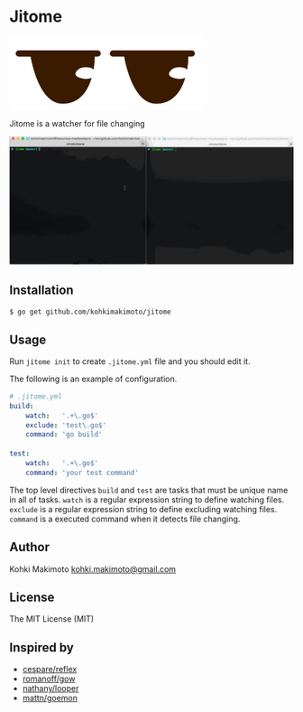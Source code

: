 # Jitome

![logo.png](logo.png)

Jitome is a watcher for file changing

![jitome.gif](jitome.gif)

## Installation

```
$ go get github.com/kohkimakimoto/jitome
```

## Usage

Run `jitome init` to create `.jitome.yml` file and you should edit it.

The following is an example of configuration.

```yaml
# .jitome.yml
build:
    watch:   '.+\.go$'
    exclude: 'test\.go$'
    command: 'go build'

test:
    watch:   '.+\.go$'
    command: 'your test command'
```

The top level directives `build` and `test` are tasks that must be unique name in all of tasks.
`watch` is a regular expression string to define watching files.
`exclude` is a regular expression string to define excluding watching files.
`command` is a executed command  when it detects file changing.

## Author

Kohki Makimoto <kohki.makimoto@gmail.com>

## License

The MIT License (MIT)

## Inspired by

* [cespare/reflex](https://github.com/cespare/reflex)
* [romanoff/gow](https://github.com/romanoff/gow)
* [nathany/looper](https://github.com/nathany/looper)
* [mattn/goemon](https://github.com/mattn/goemon)
